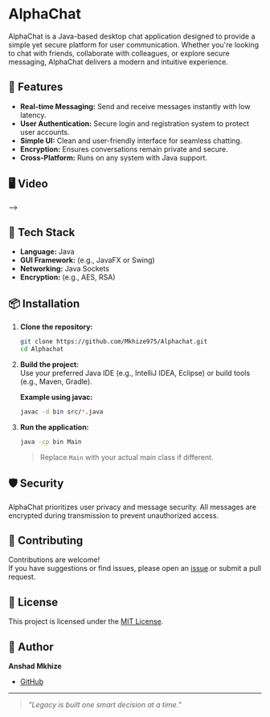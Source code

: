 # AlphaChat

AlphaChat is a Java-based desktop chat application designed to provide a simple yet secure platform for user communication. Whether you're looking to chat with friends, collaborate with colleagues, or explore secure messaging, AlphaChat delivers a modern and intuitive experience.

## 🚀 Features

- **Real-time Messaging:** Send and receive messages instantly with low latency.
- **User Authentication:** Secure login and registration system to protect user accounts.
- **Simple UI:** Clean and user-friendly interface for seamless chatting.
- **Encryption:** Ensures conversations remain private and secure.
- **Cross-Platform:** Runs on any system with Java support.

## 🖥️ Video


-->

## 🔧 Tech Stack

- **Language:** Java
- **GUI Framework:** (e.g., JavaFX or Swing) <!-- Replace with actual framework used -->
- **Networking:** Java Sockets
- **Encryption:** (e.g., AES, RSA) <!-- Specify the encryption used if applicable -->

## 📦 Installation

1. **Clone the repository:**
   ```bash
   git clone https://github.com/Mkhize975/Alphachat.git
   cd Alphachat
   ```

2. **Build the project:**  
   Use your preferred Java IDE (e.g., IntelliJ IDEA, Eclipse) or build tools (e.g., Maven, Gradle).

   **Example using javac:**
   ```bash
   javac -d bin src/*.java
   ```

3. **Run the application:**
   ```bash
   java -cp bin Main
   ```

   > Replace `Main` with your actual main class if different.

## 🛡️ Security

AlphaChat prioritizes user privacy and message security. All messages are encrypted during transmission to prevent unauthorized access.

## 🤝 Contributing

Contributions are welcome!  
If you have suggestions or find issues, please open an [issue](https://github.com/Mkhize975/Alphachat/issues) or submit a pull request.

## 📄 License

This project is licensed under the [MIT License](LICENSE).

## 👤 Author

**Anshad Mkhize**  
- [GitHub](https://github.com/Mkhize975)

---

> *“Legacy is built one smart decision at a time.”*

